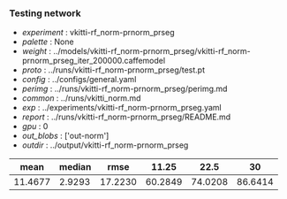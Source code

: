 ### Testing network
- *experiment* : vkitti-rf_norm-prnorm_prseg
- *palette* : None
- *weight* : ../models/vkitti-rf_norm-prnorm_prseg/vkitti-rf_norm-prnorm_prseg_iter_200000.caffemodel
- *proto* : ../runs/vkitti-rf_norm-prnorm_prseg/test.pt
- *config* : ../configs/general.yaml
- *perimg* : ../runs/vkitti-rf_norm-prnorm_prseg/perimg.md
- *common* : ../runs/vkitti_norm.md
- *exp* : ../experiments/vkitti-rf_norm-prnorm_prseg.yaml
- *report* : ../runs/vkitti-rf_norm-prnorm_prseg/README.md
- *gpu* : 0
- *out_blobs* : ['out-norm']
- *outdir* : ../output/vkitti-rf_norm-prnorm_prseg

mean | median | rmse | 11.25 | 22.5 | 30
---- | ------ | ---- | ----- | ---- | --
11.4677 | 2.9293 | 17.2230 | 60.2849 | 74.0208 | 86.6414
